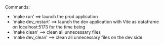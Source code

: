 Commands:
- 'make run' ==> launch the prod application
- 'make dev_restart' ==> launch the dev application with Vite as dataframe on localhost:5173 for the time being
- 'make clean' ==> clean all unnecessary files
- 'make dev_clean' ==> clean all unnecessary files on the dev side

